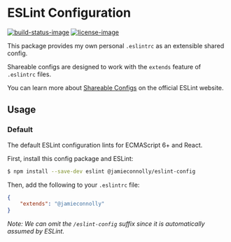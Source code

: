 # ESLint Configuration

[![build-status-image]][travis-ci]
[![license-image]][license]

This package provides my own personal `.eslintrc` as an extensible shared config.

Shareable configs are designed to work with the `extends` feature of `.eslintrc` files.

You can learn more about [Shareable Configs](http://eslint.org/docs/developer-guide/shareable-configs) on the official ESLint website.

## Usage

### Default

The default ESLint configuration lints for ECMAScript 6+ and React.

First, install this config package and ESLint:

```bash
$ npm install --save-dev eslint @jamieconnolly/eslint-config
```

Then, add the following to your `.eslintrc` file:

```json
{
    "extends": "@jamieconnolly"
}
```

*Note: We can omit the `/eslint-config` suffix since it is automatically assumed by ESLint.*

[build-status-image]: https://img.shields.io/travis/jamieconnolly/eslint-config/master.svg
[travis-ci]: https://travis-ci.org/jamieconnolly/eslint-config
[license-image]: https://img.shields.io/badge/license-MIT-blue.svg
[license]: https://github.com/jamieconnolly/eslint-config/blob/master/LICENSE
